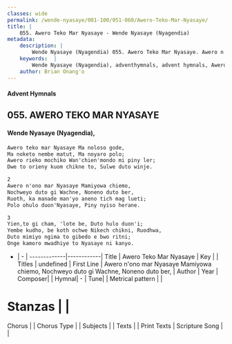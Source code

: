 ```yaml
---
classes: wide
permalink: /wende-nyasaye/001-100/051-060/Awero-Teko-Mar-Nyasaye/
title: |
    055. Awero Teko Mar Nyasaye - Wende Nyasaye (Nyagendia)
metadata:
    description: |
        Wende Nyasaye (Nyagendia) 055. Awero Teko Mar Nyasaye. Awero n'ono mar Nyasaye Mamiyowa chiemo, Nochweyo duto gi Wachne, Noneno duto ber, Ruoth, ka manade man'yo aneno tich mag lueti; Polo ohulo duon'Nyasaye, Piny nyiso herane.  
    keywords:  |
        Wende Nyasaye (Nyagendia), adventhymnals, advent hymnals, Awero Teko Mar Nyasaye, Awero n'ono mar Nyasaye Mamiyowa chiemo, Nochweyo duto gi Wachne, Noneno duto ber,. 
    author: Brian Onang'o
---
```


#### Advent Hymnals
## 055. AWERO TEKO MAR NYASAYE
####  Wende Nyasaye (Nyagendia),

```txt
Awero teko mar Nyasaye Ma noloso gode,
Ma noketo nembe matut, Ma noyaro polo;
Awero rieko mochiko Wan'chien'mondo mi piny ler;
Dwe to orieny kuom chikne to, Sulwe duto winje.

2
Awero n'ono mar Nyasaye Mamiyowa chiemo,
Nochweyo duto gi Wachne, Noneno duto ber,
Ruoth, ka manade man'yo aneno tich mag lueti;
Polo ohulo duon'Nyasaye, Piny nyiso herane.

3
Yien,to gi cham, 'lote be, Duto hulo duon'i;
Yembe kudho, be koth ochwe Nikech chikni, Ruodhwa,
Duto mimiyo ngima to gibedo e bwo ritni;
Onge kamoro mwadhiye to Nyasaye ni kanyo.


```

- |   -  |
-------------|------------|
Title | Awero Teko Mar Nyasaye |
Key |  |
Titles | undefined |
First Line | Awero n'ono mar Nyasaye Mamiyowa chiemo, Nochweyo duto gi Wachne, Noneno duto ber, |
Author | 
Year | 
Composer| |
Hymnal|  - |
Tune|  |
Metrical pattern | |
# Stanzas |  |
Chorus |  |
Chorus Type |  |
Subjects | |
Texts |  |
Print Texts | 
Scripture Song |  |
    
